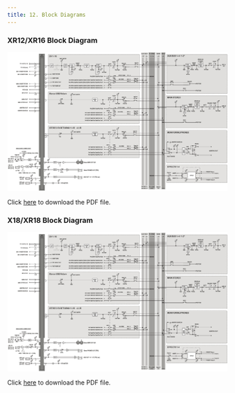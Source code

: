```yaml
---
title: 12. Block Diagrams
---
```

### XR12/XR16 Block Diagram

![XR12/XR16 Block Diagram Image](/assets/img/x-air_manual/XR12_block_diagram.png)

Click [here](/x-air_manual/XR12-XR16_block_diagram.pdf) to download the PDF file.

### X18/XR18 Block Diagram

![X18/XR18 Block Diagram Image](/assets/img/x-air_manual/XR12_block_diagram.png)

Click [here](/x-air_manual/X18-XR18_block_diagram.pdf) to download the PDF file.

